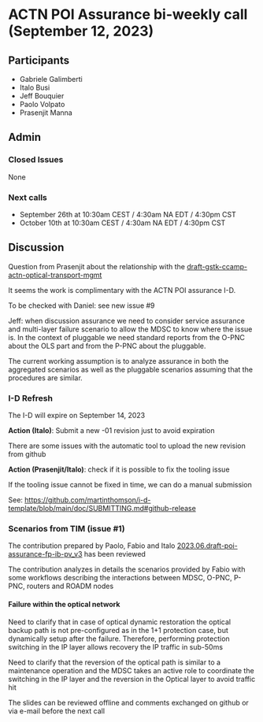 # ACTN POI Assurance bi-weekly call (September 12, 2023)

## Participants

- Gabriele Galimberti
- Italo Busi
- Jeff Bouquier
- Paolo Volpato
- Prasenjit Manna

## Admin

### Closed Issues

None

### Next calls

- September 26th at 10:30am CEST / 4:30am NA EDT / 4:30pm CST
- October 10th at 10:30am CEST / 4:30am NA EDT / 4:30pm CST

## Discussion

Question from Prasenjit about the relationship with the [draft-gstk-ccamp-actn-optical-transport-mgmt](https://datatracker.ietf.org/doc/html/draft-gstk-ccamp-actn-optical-transport-mgmt)

It seems the work is complimentary with the ACTN POI assurance I-D.

To be checked with Daniel: see new issue #9

Jeff: when discussion assurance we need to consider service assurance and multi-layer failure scenario to allow the MDSC to know where the issue is. In the context of pluggable we need standard reports from the O-PNC about the OLS part and from the P-PNC about the pluggable.

The current working assumption is to analyze assurance in both the aggregated scenarios as well as the pluggable scenarios assuming that the procedures are similar.

### I-D Refresh

The I-D will expire on September 14, 2023

**Action (Italo)**: Submit a new -01 revision just to avoid expiration

There are some issues with the automatic tool to upload the new revision from github

**Action (Prasenjit/Italo)**: check if it is possible to fix the tooling issue

If the tooling issue cannot be fixed in time, we can do a manual submission

See: https://github.com/martinthomson/i-d-template/blob/main/doc/SUBMITTING.md#github-release

### Scenarios from TIM (issue #1)

The contribution prepared by Paolo, Fabio and Italo [2023.06.draft-poi-assurance-fp-ib-pv_v3](https://github.com/italobusi/draft-poidt-teas-actn-poi-assurance/files/12584071/2023.06.draft-poi-assurance-fp-ib-pv_v3.pptx) has been reviewed

The contribution analyzes in details the scenarios provided by Fabio with some workflows describing the interactions between MDSC, O-PNC, P-PNC, routers and ROADM nodes

#### Failure within the optical network

Need to clarify that in case of optical dynamic restoration the optical backup path is not pre-configured as in the 1+1 protection case, but dynamically setup after the failure. Therefore, performing protection switching in the IP layer allows recovery the IP traffic in sub-50ms

Need to clarify that the reversion of the optical path is similar to a maintenance operation and the MDSC takes an active role to coordinate the switching in the IP layer and the reversion in the Optical layer to avoid traffic hit

The slides can be reviewed offline and comments exchanged on github or via e-mail before the next call

